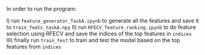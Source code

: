In order to run the program: 

I) run `feature_generator_TaskA.ipynb` to generate all the features and save it to `train_feats_taskA.npy`
II) run `RFECV_feature_ranking.ipynb` to do feature selection using RFECV and save the indices of the top features in `indices`
III) finally run `train_test` to train and test the model based on the top features from `indices`
